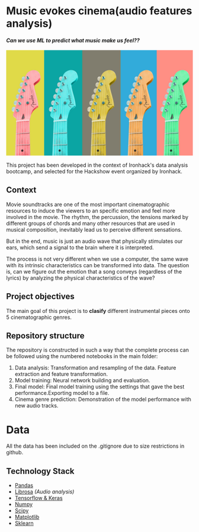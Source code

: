 # Music evokes cinema(audio features analysis)
#### *Can we use ML to predict what music make us feel??*

![portada](/img/guitars-gb190c7313_1920.jpeg)

This project has been developed in the context of Ironhack's data analysis bootcamp, and selected for the Hackshow event organized by Ironhack.

## Context

Movie soundtracks are one of the most important cinematographic resources to induce the viewers to an specific emotion and feel more involved in the movie. The rhythm, the percussion, the tensions marked by different groups of chords and many other resources that are used in musical composition, inevitably lead us to perceive different sensations.

But in the end, music is just an audio wave that physically stimulates our ears, which send a signal to the brain where it is interpreted. 

The process is not very different when we use a computer, the same wave with its intrinsic characteristics can be transformed into data. The question is, can we figure out the emotion that a song conveys (regardless of the lyrics) by analyzing the physical characteristics of the wave?

## Project objectives

The main goal of this project is to **clasify** different instrumental pieces onto 5 cinematographic genres.


## Repository structure

The repository is constructed in such a way that the complete process can be followed using the numbered notebooks in the main folder:

1. Data analysis: Transformation and resampling of the data. Feature extraction and feature transformation.
1. Model training: Neural network building and evaluation.
1. Final model: Final model training using the settings that gave the best performance.Exporting model to a file.
1. Cinema genre prediction: Demonstration of the model performance with new audio tracks.


# Data

All the data has been included on the .gitignore due to size restrictions in github.



## Technology Stack

- [Pandas](https://pandas.pydata.org/docs/)
- [Librosa](https://librosa.org/doc/latest/index.html) *(Audio analysis)*
- [Tensorflow & Keras](https://www.tensorflow.org/)
- [Numpy](https://numpy.org/)
- [Scipy](https://www.scipy.org/)
- [Matplotlib](https://matplotlib.org/)
- [Sklearn](https://scikit-learn.org/)